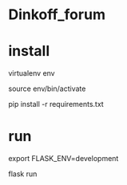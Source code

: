 # Dinkoff_forum
# install
virtualenv env

source env/bin/activate

pip install -r requirements.txt

# run
export FLASK_ENV=development

flask run
